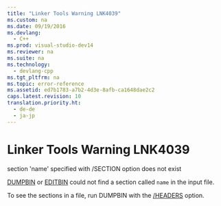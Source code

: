```yaml
---
title: "Linker Tools Warning LNK4039"
ms.custom: na
ms.date: 09/19/2016
ms.devlang: 
  - C++
ms.prod: visual-studio-dev14
ms.reviewer: na
ms.suite: na
ms.technology: 
  - devlang-cpp
ms.tgt_pltfrm: na
ms.topic: error-reference
ms.assetid: ed7b1783-a7b2-4d3e-8afb-ca1648dae2c2
caps.latest.revision: 10
translation.priority.ht: 
  - de-de
  - ja-jp
---
```

# Linker Tools Warning LNK4039
section 'name' specified with /SECTION option does not exist  
  
 [DUMPBIN](../vs140/DUMPBIN-Reference.md) or [EDITBIN](../vs140/EDITBIN-Reference.md) could not find a section called `name` in the input file.  
  
 To see the sections in a file, run DUMPBIN with the [/HEADERS](../vs140/-HEADERS.md) option.